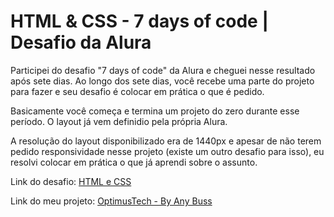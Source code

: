 # HTML & CSS - 7 days of code | Desafio da Alura

Participei do desafio "7 days of code" da Alura e cheguei nesse resultado após sete dias. 
Ao longo dos sete dias, você recebe uma parte do projeto para fazer e seu desafio é colocar em prática o que é pedido.

Basicamente você começa e termina um projeto do zero durante esse período. O layout já vem definidio pela própria Alura.

A resolução do layout disponibilizado era de 1440px e apesar de não terem pedido responsividade nesse projeto (existe um outro desafio para isso), eu resolvi colocar em prática o que já aprendi sobre o assunto.

Link do desafio: <a href="https://7daysofcode.io/matricula/html-css">HTML e CSS</a>

Link do meu projeto: <a href="https://optimustech.anybuss.com/">OptimusTech - By Any Buss</a>
